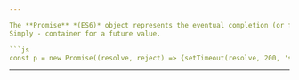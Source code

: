```yaml
---

The **Promise** *(ES6)* object represents the eventual completion (or failure) of an asynchronous operation and its resulting value.  
Simply - container for a future value.  

```js
const p = new Promise((resolve, reject) => {setTimeout(resolve, 200, 'success!')});
```


---
```

